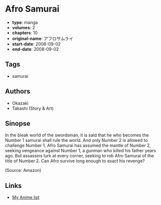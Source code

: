 # Afro Samurai

-   **type**: manga
-   **volumes**: 2
-   **chapters**: 10
-   **original-name**: アフロサムライ
-   **start-date**: 2008-09-02
-   **end-date**: 2008-09-02

## Tags

-   samurai

## Authors

-   Okazaki
-   Takashi (Story & Art)

## Sinopse

In the bleak world of the swordsman, it is said that he who becomes the Number 1 samurai shall rule the world. And only Number 2 is allowed to challenge Number 1. Afro Samurai has assumed the mantle of Number 2, seeking vengeance against Number 1, a gunman who killed his father years ago. But assassins lurk at every corner, seeking to rob Afro Samurai of the title of Number 2. Can Afro survive long enough to exact his revenge?

(Source: Amazon)

## Links

-   [My Anime list](https://myanimelist.net/manga/9935/Afro_Samurai)
